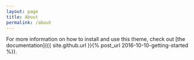 ```yaml
---
layout: page
title: About
permalink: /about
---
```


For more information on how to install and use this theme, check out [the documentation]({{ site.github.url }}{% post_url 2016-10-10-getting-started %}).

